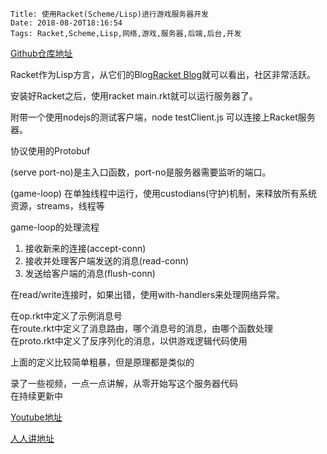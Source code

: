     Title: 使用Racket(Scheme/Lisp)进行游戏服务器开发
    Date: 2018-08-20T18:16:54
    Tags: Racket,Scheme,Lisp,网络,游戏,服务器,后端,后台,开发

[Github仓库地址](https://github.com/zhuzhonghua/racket_gameserver)  

Racket作为Lisp方言，从它们的Blog[Racket Blog](https://blog.racket-lang.org/index.html)就可以看出，社区非常活跃。  

安装好Racket之后，使用racket main.rkt就可以运行服务器了。  

附带一个使用nodejs的测试客户端，node testClient.js 可以连接上Racket服务器。  

协议使用的Protobuf  

(serve port-no)是主入口函数，port-no是服务器需要监听的端口。  

(game-loop) 在单独线程中运行，使用custodians(守护)机制，来释放所有系统资源，streams，线程等  

game-loop的处理流程  

1. 接收新来的连接(accept-conn)  
2. 接收并处理客户端发送的消息(read-conn)  
3. 发送给客户端的消息(flush-conn)  

在read/write连接时，如果出错，使用with-handlers来处理网络异常。  

在op.rkt中定义了示例消息号  
在route.rkt中定义了消息路由，哪个消息号的消息，由哪个函数处理  
在proto.rkt中定义了反序列化的消息，以供游戏逻辑代码使用  

上面的定义比较简单粗暴，但是原理都是类似的  


录了一些视频，一点一点讲解，从零开始写这个服务器代码  
在持续更新中  

[Youtube地址](https://www.youtube.com/playlist?list=PL3gfPn2A9HNGqA6RjVQhpNW8TjaRqOlEt)  

[人人讲地址](https://h5.renrenjiang.cn/#/column?cid=19930&su=5799319)  
